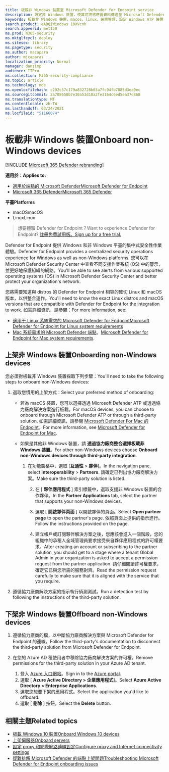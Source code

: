 ```yaml
---
title: 板載非 Windows 裝置至 Microsoft Defender for Endpoint service
description: 設定非 Windows 裝置，使其可將感應器資料傳送至 Microsoft Defender ATP 服務。
keywords: 板載非 Windows 裝置，macos，linux，裝置管理，設定 Windows ATP 裝置，設定 Microsoft Defender for Endpoint 裝置
search.product: eADQiWindows 10XVcnh
search.appverid: met150
ms.prod: m365-security
ms.mktglfcycl: deploy
ms.sitesec: library
ms.pagetype: security
ms.author: macapara
author: mjcaparas
localization_priority: Normal
manager: dansimp
audience: ITPro
ms.collection: M365-security-compliance
ms.topic: article
ms.technology: mde
ms.openlocfilehash: c292c57c179a832728b03a7fc94fb7085d3ea0ec
ms.sourcegitcommit: 2a708650b7e30a53d10a2fe3164c6ed5ea37d868
ms.translationtype: MT
ms.contentlocale: zh-TW
ms.lasthandoff: 03/24/2021
ms.locfileid: "51166074"
---
```

# <a name="onboard-non-windows-devices"></a><span data-ttu-id="24a69-104">板載非 Windows 裝置</span><span class="sxs-lookup"><span data-stu-id="24a69-104">Onboard non-Windows devices</span></span>

[!INCLUDE [Microsoft 365 Defender rebranding](../../includes/microsoft-defender.md)]


<span data-ttu-id="24a69-105">**適用於：**</span><span class="sxs-lookup"><span data-stu-id="24a69-105">**Applies to:**</span></span>
- [<span data-ttu-id="24a69-106">適用於端點的 Microsoft Defender</span><span class="sxs-lookup"><span data-stu-id="24a69-106">Microsoft Defender for Endpoint</span></span>](https://go.microsoft.com/fwlink/p/?linkid=2154037)
- [<span data-ttu-id="24a69-107">Microsoft 365 Defender</span><span class="sxs-lookup"><span data-stu-id="24a69-107">Microsoft 365 Defender</span></span>](https://go.microsoft.com/fwlink/?linkid=2118804)

<span data-ttu-id="24a69-108">**平臺**</span><span class="sxs-lookup"><span data-stu-id="24a69-108">**Platforms**</span></span>
- <span data-ttu-id="24a69-109">macOS</span><span class="sxs-lookup"><span data-stu-id="24a69-109">macOS</span></span>
- <span data-ttu-id="24a69-110">Linux</span><span class="sxs-lookup"><span data-stu-id="24a69-110">Linux</span></span>

><span data-ttu-id="24a69-111">想要體驗 Defender for Endpoint？</span><span class="sxs-lookup"><span data-stu-id="24a69-111">Want to experience Defender for Endpoint?</span></span> [<span data-ttu-id="24a69-112">註冊免費試用版。</span><span class="sxs-lookup"><span data-stu-id="24a69-112">Sign up for a free trial.</span></span>](https://www.microsoft.com/microsoft-365/windows/microsoft-defender-atp?ocid=docs-wdatp-nonwindows-abovefoldlink) 

<span data-ttu-id="24a69-113">Defender for Endpoint 提供 Windows 和非 Windows 平臺的集中式安全性作業體驗。</span><span class="sxs-lookup"><span data-stu-id="24a69-113">Defender for Endpoint provides a centralized security operations experience for Windows as well as non-Windows platforms.</span></span> <span data-ttu-id="24a69-114">您可以在 Microsoft Defender Security Center 中查看不同支援作業系統 (OS) 中的警示，並更好地保護組織的網路。</span><span class="sxs-lookup"><span data-stu-id="24a69-114">You'll be able to see alerts from various supported operating systems (OS) in Microsoft Defender Security Center and better protect your organization's network.</span></span> 

<span data-ttu-id="24a69-115">您將需要知道與 distros 的 Defender for Endpoint 相容的確切 Linux 和 macOS 版本，以供整合運作。</span><span class="sxs-lookup"><span data-stu-id="24a69-115">You'll need to know the exact Linux distros and macOS versions that are compatible with Defender for Endpoint for the integration to work.</span></span> <span data-ttu-id="24a69-116">如需詳細資訊，請參閱：</span><span class="sxs-lookup"><span data-stu-id="24a69-116">For more information, see:</span></span>
- [<span data-ttu-id="24a69-117">適用于 Linux 系統需求的 Microsoft Defender for Endpoint</span><span class="sxs-lookup"><span data-stu-id="24a69-117">Microsoft Defender for Endpoint for Linux system requirements</span></span>](microsoft-defender-endpoint-linux.md#system-requirements)  
- <span data-ttu-id="24a69-118">[Mac 系統需求的 Microsoft Defender 端點](microsoft-defender-endpoint-mac.md#system-requirements)。</span><span class="sxs-lookup"><span data-stu-id="24a69-118">[Microsoft Defender for Endpoint for Mac system requirements](microsoft-defender-endpoint-mac.md#system-requirements).</span></span>

## <a name="onboarding-non-windows-devices"></a><span data-ttu-id="24a69-119">上架非 Windows 裝置</span><span class="sxs-lookup"><span data-stu-id="24a69-119">Onboarding non-Windows devices</span></span>
<span data-ttu-id="24a69-120">您必須對板載非 Windows 裝置採取下列步驟：</span><span class="sxs-lookup"><span data-stu-id="24a69-120">You'll need to take the following steps to onboard non-Windows devices:</span></span>
1. <span data-ttu-id="24a69-121">選取您慣用的上架方式：</span><span class="sxs-lookup"><span data-stu-id="24a69-121">Select your preferred method of onboarding:</span></span>

   - <span data-ttu-id="24a69-122">若為 macOS 裝置，您可以選擇透過 Microsoft Defender ATP 或透過協力廠商解決方案進行板載。</span><span class="sxs-lookup"><span data-stu-id="24a69-122">For macOS devices, you can choose to onboard through Microsoft Defender ATP or through a third-party solution.</span></span> <span data-ttu-id="24a69-123">如需詳細資訊，請參閱 [Microsoft Defender For Mac 的 Endpoint](https://docs.microsoft.com/microsoft-365/security/defender-endpoint/microsoft-defender-atp-mac)。</span><span class="sxs-lookup"><span data-stu-id="24a69-123">For more information, see [Microsoft Defender for Endpoint for Mac](https://docs.microsoft.com/microsoft-365/security/defender-endpoint/microsoft-defender-atp-mac).</span></span>
   - <span data-ttu-id="24a69-124">如果是其他非 Windows 裝置，請 **透過協力廠商整合選擇板載非 Windows 裝置**。</span><span class="sxs-lookup"><span data-stu-id="24a69-124">For other non-Windows devices choose **Onboard non-Windows devices through third-party integration**.</span></span>   
       
     1. <span data-ttu-id="24a69-125">在功能窗格中，選取 [**互通性**  >  **夥伴**]。</span><span class="sxs-lookup"><span data-stu-id="24a69-125">In the navigation pane, select **Interoperability** > **Partners**.</span></span> <span data-ttu-id="24a69-126">請確定已列出協力廠商解決方案。</span><span class="sxs-lookup"><span data-stu-id="24a69-126">Make sure the third-party solution is listed.</span></span>

        2. <span data-ttu-id="24a69-127">在 [ **夥伴應用程式** ] 索引標籤中，選取支援非 Windows 裝置的合作夥伴。</span><span class="sxs-lookup"><span data-stu-id="24a69-127">In the **Partner Applications** tab, select the partner that supports your non-Windows devices.</span></span>

        3. <span data-ttu-id="24a69-128">選取 [ **開啟夥伴頁面** ] 以開啟夥伴的頁面。</span><span class="sxs-lookup"><span data-stu-id="24a69-128">Select **Open partner page** to open the partner's page.</span></span> <span data-ttu-id="24a69-129">依照頁面上提供的指示進行。</span><span class="sxs-lookup"><span data-stu-id="24a69-129">Follow the instructions provided on the page.</span></span>

        4. <span data-ttu-id="24a69-130">建立帳戶或訂閱夥伴解決方案之後，您應該會進入一個階段，您的組織中的承租人全域管理員要求接受來自夥伴應用程式的許可權要求。</span><span class="sxs-lookup"><span data-stu-id="24a69-130">After creating an account or subscribing to the partner solution, you should get to a stage where a tenant Global Admin in your organization is asked to accept a permission request from the partner application.</span></span> <span data-ttu-id="24a69-131">請仔細閱讀許可權要求，確定它已與您所需的服務對齊。</span><span class="sxs-lookup"><span data-stu-id="24a69-131">Read the permission request carefully to make sure that it is aligned with the service that you require.</span></span> 

        
2. <span data-ttu-id="24a69-132">遵循協力廠商解決方案的指示執行偵測測試。</span><span class="sxs-lookup"><span data-stu-id="24a69-132">Run a detection test by following the instructions of the third-party solution.</span></span>

## <a name="offboard-non-windows-devices"></a><span data-ttu-id="24a69-133">下架非 Windows 裝置</span><span class="sxs-lookup"><span data-stu-id="24a69-133">Offboard non-Windows devices</span></span>

1. <span data-ttu-id="24a69-134">遵循協力廠商的檔，以中斷協力廠商解決方案與 Microsoft Defender for Endpoint 的連線。</span><span class="sxs-lookup"><span data-stu-id="24a69-134">Follow the third-party's documentation to disconnect the third-party solution from Microsoft Defender for Endpoint.</span></span>

2. <span data-ttu-id="24a69-135">在您的 Azure AD 租使用者中移除協力廠商解決方案的許可權。</span><span class="sxs-lookup"><span data-stu-id="24a69-135">Remove permissions for the third-party solution in your Azure AD tenant.</span></span>
   1. <span data-ttu-id="24a69-136">登入 [Azure 入口網站](https://portal.azure.com)。</span><span class="sxs-lookup"><span data-stu-id="24a69-136">Sign in to the [Azure portal](https://portal.azure.com).</span></span>
   2. <span data-ttu-id="24a69-137">選取 [ **Azure Active Directory > 企業應用程式**]。</span><span class="sxs-lookup"><span data-stu-id="24a69-137">Select **Azure Active Directory > Enterprise Applications**.</span></span>
   3. <span data-ttu-id="24a69-138">選取您想要下架的應用程式。</span><span class="sxs-lookup"><span data-stu-id="24a69-138">Select the application you'd like to offboard.</span></span>
   4. <span data-ttu-id="24a69-139">選取 [ **刪除** ] 按鈕。</span><span class="sxs-lookup"><span data-stu-id="24a69-139">Select the **Delete** button.</span></span>


## <a name="related-topics"></a><span data-ttu-id="24a69-140">相關主題</span><span class="sxs-lookup"><span data-stu-id="24a69-140">Related topics</span></span>
- [<span data-ttu-id="24a69-141">板載 Windows 10 裝置</span><span class="sxs-lookup"><span data-stu-id="24a69-141">Onboard Windows 10 devices</span></span>](configure-endpoints.md)
- [<span data-ttu-id="24a69-142">上架伺服器</span><span class="sxs-lookup"><span data-stu-id="24a69-142">Onboard servers</span></span>](configure-server-endpoints.md)
- [<span data-ttu-id="24a69-143">設定 proxy 和網際網路連線設定</span><span class="sxs-lookup"><span data-stu-id="24a69-143">Configure proxy and Internet connectivity settings</span></span>](configure-proxy-internet.md)
- [<span data-ttu-id="24a69-144">疑難排解 Microsoft Defender 的端點上架問題</span><span class="sxs-lookup"><span data-stu-id="24a69-144">Troubleshooting Microsoft Defender for Endpoint onboarding issues</span></span>](troubleshoot-onboarding.md)
